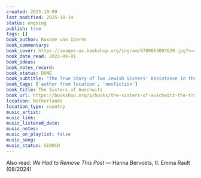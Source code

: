 ```yaml
---
created: 2025-10-09
last_modified: 2025-10-14
status: ongoing
publish: true
tags: []
book_author: Roxane van Iperen
book_commentary:
book_cover: https://images-us.bookshop.org/ingram/9780063097629.jpg?v=enc-v1
book_date_read: 2022-09-01
book_ideas: 
book_notes_record: 
book_status: DONE
book_subtitle: "The True Story of Two Jewish Sisters' Resistance in the Heart of Nazi Territory"
book_tags: ['author from location', 'nonfiction']
book_title: The Sisters of Auschwitz
book_url: https://bookshop.org/p/books/the-sisters-of-auschwitz-the-true-story-of-two-jewish-sisters-resistance-in-the-heart-of-nazi-territory-roxane-van-iperen/17216659?ean=9780063097629&next=t
location: Netherlands
location_type: country
music_artist: 
music_link:
music_listened_date: 
music_notes: 
music_on_playlist: false
music_song: 
music_status: SEARCH
---
```


Also read: *We Had to Remove This Post* — Hanna Bervoets, tl. Emma Rault (08/2024)